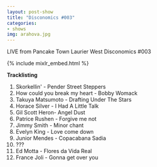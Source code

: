 ```yaml
---
layout: post-show
title: "Disconomics #003"
categories:
- shows
img: arahova.jpg
---
```


LIVE from Pancake Town Laurier West Disconomics #003

{% include mixlr_embed.html %}

**Tracklisting**

1. Skorkellin' - Pender Street Steppers
1. How could you break my heart - Bobby Womack
1. Takuya Matsumoto - Drafting Under The Stars
1. Horace Silver - I Had A Little Talk
1. Gil Scott Heron- Angel Dust
1. Patrice Rushen - Forgive me not
1. Jimmy Smith - Minor chant
1. Evelyn King - Love come down
1. Junior Mendes - Copacabana Sadia
1. ???
1. Ed Motta - Flores da Vida Real
1. France Joli - Gonna get over you
